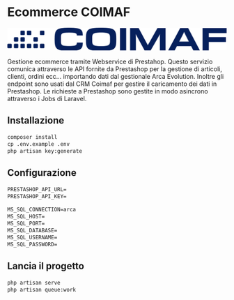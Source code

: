 # Ecommerce COIMAF

![alt text](https://github.com/NicolaMazzaferro/Coimaf_Dashboard_beta/blob/main/public/assets/coimaf_logo.png?raw=true)

Gestione ecommerce tramite Webservice di Prestahop. Questo servizio comunica attraverso le API fornite da Prestashop per la gestione di articoli, clienti, ordini ecc... importando dati dal gestionale Arca Evolution. Inoltre gli endpoint sono usati dal CRM Coimaf per gestire il caricamento dei dati in Prestashop. Le richieste a Prestashop sono gestite in modo asincrono attraverso i Jobs di Laravel.

## Installazione
```
composer install
cp .env.example .env
php artisan key:generate
```
## Configurazione
```
PRESTASHOP_API_URL=
PRESTASHOP_API_KEY=
```

```
MS_SQL_CONNECTION=arca
MS_SQL_HOST=
MS_SQL_PORT=
MS_SQL_DATABASE=
MS_SQL_USERNAME=
MS_SQL_PASSWORD=
```

## Lancia il progetto
```
php artisan serve
php artisan queue:work
```